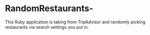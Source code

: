 # RandomRestaurants-
This Ruby application is taking from TripAdvisor and randomly picking restaurants via search settings you put in. 

